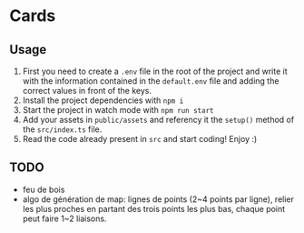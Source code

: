 # Cards

## Usage

1. First you need to create a `.env` file in the root of the project and write it with the information contained in the `default.env` file and adding the correct values in front of the keys.
2. Install the project dependencies with `npm i`
3. Start the project in watch mode with `npm run start`
4. Add your assets in `public/assets` and referency it the `setup()` method of the `src/index.ts` file.
5. Read the code already present in `src` and start coding! Enjoy :)

## TODO

- feu de bois
- algo de génération de map: lignes de points (2~4 points par ligne), relier les plus proches en partant des trois points les plus bas, chaque point peut faire 1~2 liaisons.
